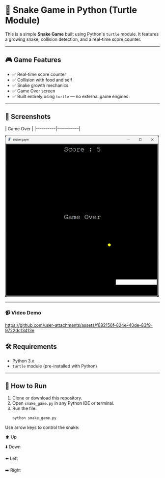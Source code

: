 # 🐍 Snake Game in Python (Turtle Module)

This is a simple **Snake Game** built using Python's `turtle` module. It features a growing snake, collision detection, and a real-time score counter.

---

## 🎮 Game Features

- ✅ Real-time score counter
- ✅ Collision with food and self
- ✅ Snake growth mechanics
- ✅ Game Over screen
- ✅ Built entirely using `turtle` — no external game engines

---

## 📸 Screenshots

| Game Over |
|----------|-----------|

<img src="ss/gamss1.png" alt="Game Over Screenshot" width="500"/>

---

### 📹 Video Demo

https://github.com/user-attachments/assets/f682156f-824e-40de-83f9-9722dcf3413e


## 🛠️ Requirements

- Python 3.x
- `turtle` module (pre-installed with Python)

---

## 🚀 How to Run

1. Clone or download this repository.
2. Open `snake_game.py` in any Python IDE or terminal.
3. Run the file:
   ```bash
   python snake_game.py
   ```

Use arrow keys to control the snake:

⬆️ Up

⬇️ Down

⬅️ Left

➡️ Right


